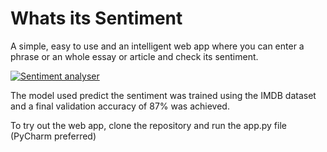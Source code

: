 # Whats its Sentiment
A simple, easy to use and an intelligent web app where you can enter a phrase or an whole essay or article and check its sentiment. 

[![Sentiment analyser](https://res.cloudinary.com/marcomontalbano/image/upload/v1590514582/video_to_markdown/images/google-drive--1ioypMLoffFv3l8M3hNoBYQCYuwrksKoV-c05b58ac6eb4c4700831b2b3070cd403.jpg)](https://drive.google.com/open?id=1ioypMLoffFv3l8M3hNoBYQCYuwrksKoV "Sentiment analyser")


The model used predict the sentiment was trained using the IMDB dataset and a final validation accuracy of 87% was achieved.

To try out the web app, clone the repository and run the app.py file (PyCharm preferred)
